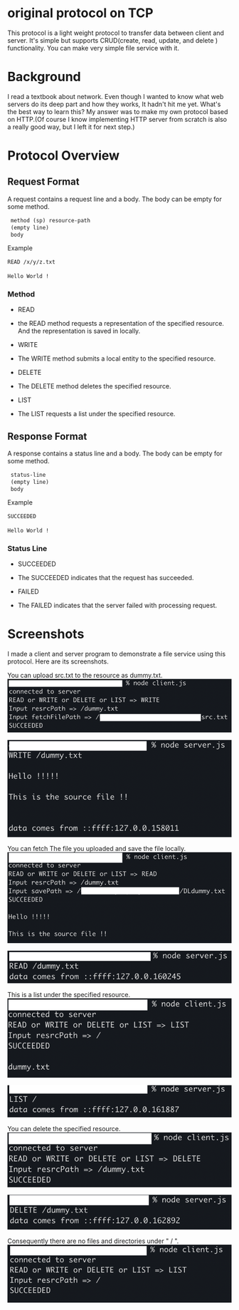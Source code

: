 # original protocol on TCP
This protocol is a light weight protocol to transfer data between client and server. It's simple but supports CRUD(create, read, update, and delete ) functionality. You can make very simple file service with it.

# Background
I read a textbook about network. Even though I wanted to know what web servers do its deep part and how they works, It hadn't hit me yet. What's the best way to learn this? My answer was to make my own protocol based on HTTP.(Of course I know implementing HTTP server from scratch is also a really good way, but I left it for next step.)

# Protocol Overview
## Request Format
A request contains a request line and a body. The body can be empty for some method.

```
 method (sp) resource-path
 (empty line)
 body
  ```

Example
```
READ /x/y/z.txt

Hello World !
```
### Method
- READ
 - the READ method requests a representation of the specified resource. And the representation is saved in locally.

- WRITE
 - The WRITE method submits a local entity to the specified resource.

- DELETE
 - The DELETE method deletes the specified resource.

- LIST
 - The LIST requests a list under the specified resource.

## Response Format
A response contains a status line and a body. The body can be empty for some method.

```
 status-line
 (empty line)
 body
```

Example
```
SUCCEEDED

Hello World !
```
### Status Line
- SUCCEEDED
 - The SUCCEEDED indicates that the request has succeeded.

- FAILED
 - The FAILED indicates that the server failed with processing request.

# Screenshots
I made a client and server program to demonstrate a file service using this protocol. Here are its screenshots.

You can upload src.txt to the resource as dummy.txt.
![](img/write-res.png)

![](img/write-req.png)

You can fetch The file you uploaded and save the file locally.
![](img/read-res.png)

![](img/read-req.png)

This is a list under the specified resource.
![](img/list-res.png)

![](img/list-req.png)

You can delete the specified resource.
![](img/delete-res.png)

![](img/delete-req.png)

Consequently there are no files and directories under  " / ".
![](img/delete-result.png)






